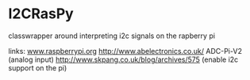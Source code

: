 I2CRasPy
========

classwrapper around interpreting i2c signals on the rapberry pi

links:
www.raspberrypi.org
http://www.abelectronics.co.uk/ ADC-Pi-V2 (analog input)
http://www.skpang.co.uk/blog/archives/575 (enable i2c support on the pi)